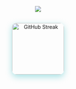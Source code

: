 <div align="center">
  
<img src="https://readme-typing-svg.herokuapp.com?font=Fira+Code&weight=900&size=28&pause=100000&center=true&vCenter=true&multiline=true&width=600&lines=Hello%2C+I'm+Daffa+Riandhika">

  <br/>

  <div style="display: flex; flex-wrap: wrap; justify-content: center; gap: 24px; max-width: 1000px; margin: 30px auto;">
    <img
      src="https://streak-stats.demolab.com?user=Daffariandhika&theme=chartreuse-dark&hide_border=true"
      alt="GitHub Streak"
      height="140"
      style="border-radius: 12px; box-shadow: 0 6px 18px rgba(0, 173, 181, 0.35);"
    />
  </div>

</div>
